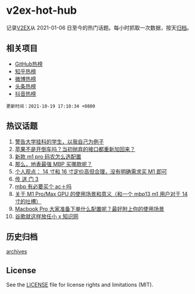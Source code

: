 # v2ex-hot-hub

 记录[V2EX](https://www.v2ex.com/)从 2021-01-06 日至今的热门话题。每小时抓取一次数据，按天[归档](archives)。
 
 ## 相关项目

- [GitHub热榜](https://github.com/lonnyzhang423/github-hot-hub)
- [知乎热榜](https://github.com/lonnyzhang423/zhihu-hot-hub)
- [微博热榜](https://github.com/lonnyzhang423/weibo-hot-hub)
- [头条热榜](https://github.com/lonnyzhang423/toutiao-hot-hub)
- [抖音热榜](https://github.com/lonnyzhang423/douyin-hot-hub)


 `更新时间：2021-10-19 17:10:34 +0800`

## 热议话题

1. [警告大学挂科的学生，以我自己为例子](https://www.v2ex.com/t/808601)
1. [苹果不是开倒车吗？当初抛弃的接口都重新加回来？](https://www.v2ex.com/t/808718)
1. [新款 m1 pro 码农怎么选配置](https://www.v2ex.com/t/808752)
1. [那么，地表最强 MBP 买哪款呢？](https://www.v2ex.com/t/808681)
1. [个人观点： 14 寸和 16 寸定价高但合理，没有明确需求买 M1 即可](https://www.v2ex.com/t/808683)
1. [传 送 门 3](https://www.v2ex.com/t/808904)
1. [mbp 有必要买个 ac＋吗](https://www.v2ex.com/t/808714)
1. [关于 M1 Pro/Max GPU 的使用场景和意义（和一个 mbp13 m1 用户对于 14 寸的吐槽）](https://www.v2ex.com/t/808699)
1. [Macbook Pro 大家准备下单什么配置呢？最好附上你的使用场景](https://www.v2ex.com/t/808777)
1. [谷歌就这样放任小 x 知识网](https://www.v2ex.com/t/808755)

## 历史归档

[archives](archives)

## License

See the [LICENSE](LICENSE) file for license rights and limitations (MIT).
